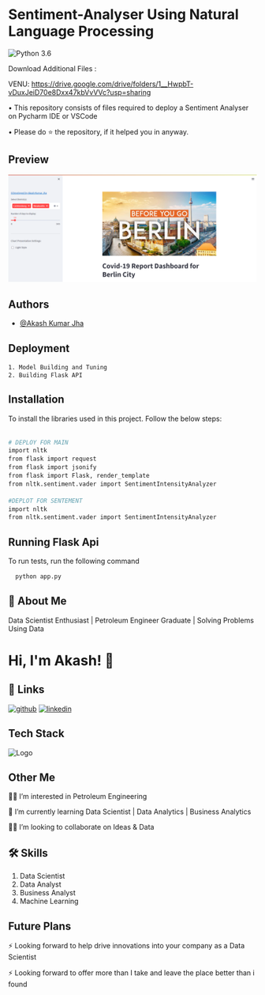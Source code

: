 # **Sentiment-Analyser Using Natural Language Processing**


![Python 3.6](https://img.shields.io/badge/Python-3.6-brightgreen.svg)

Download Additional Files :

VENU: https://drive.google.com/drive/folders/1__HwpbT-vDuxJeiD70e8Dxx47kbVvVVc?usp=sharing

• This repository consists of files required to deploy a Sentiment Analyser on Pycharm IDE or VSCode

• Please do ⭐ the repository, if it helped you in anyway.

## Preview
![Click HERE To View](https://github.com/Akash1070/Covid-19-Dasboard-for-Berlin-City/blob/main/Preview.png)


## Authors

- [@Akash Kumar Jha](https://github.com/Akash1070)


## Deployment
   
    1. Model Building and Tuning
    2. Building Flask API
    
## Installation

To install the libraries used in this project. Follow the 
below steps:

```bash

# DEPLOY FOR MAIN
import nltk
from flask import request
from flask import jsonify
from flask import Flask, render_template
from nltk.sentiment.vader import SentimentIntensityAnalyzer

#DEPLOT FOR SENTEMENT 
import nltk
from nltk.sentiment.vader import SentimentIntensityAnalyzer

```
    
## Running Flask Api

To run tests, run the following command

```bash
  python app.py
```

## 🚀 About Me

Data Scientist Enthusiast | Petroleum Engineer Graduate | Solving Problems Using Data 


# Hi, I'm Akash! 👋


## 🔗 Links
[![github](https://img.shields.io/badge/github-000?style=for-the-badge&logo=ko-fi&logoColor=white)](https://github.com/Akash1070)
[![linkedin](https://img.shields.io/badge/linkedin-0A66C2?style=for-the-badge&logo=linkedin&logoColor=white)](https://www.linkedin.com/in/akashkumar107/)

## Tech Stack





![Logo](https://businesstoys.in/assets/programs/full-stack-data-science-professional-program/tools.png)
## Other Me
👩‍💻 I’m interested in Petroleum Engineering

🧠 I’m currently learning Data Scientist | Data Analytics | Business Analytics

👯‍♀️ I’m looking to collaborate on Ideas & Data




## 🛠 Skills
1. Data Scientist
2. Data Analyst
3. Business Analyst
4. Machine Learning 


## Future Plans 

⚡️ Looking forward to help drive innovations into your company as a Data Scientist

⚡️ Looking forward to offer more than I take and leave the place better than i found
